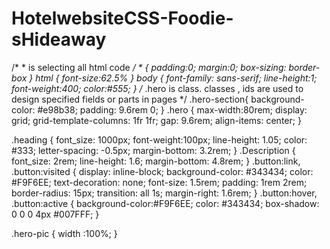 # HotelwebsiteCSS-Foodie-sHideaway
/*  * is selecting all html code */
*
{
  padding:0;
  margin:0;
  box-sizing: border-box
}
html {
  font-size:62.5%
}
body {
  font-family: sans-serif;
  line-height:1;
  font-weight:400;
  color:#555;
}
/* .hero is class. classes , ids are used to design specified fields or parts in pages */
.hero-section{
  background-color: #e98b38;
  padding: 9.6rem 0;
}
.hero {
  max-width:80rem;
  display: grid;
  grid-template-columns: 1fr 1fr;
  gap: 9.6rem;
  align-items: center;
}

.heading {
  font_size: 1000px;
  font-weight:100px;
  line-height: 1.05;
  color: #333;
  letter-spacing: -0.5px;
  margin-bottom: 3.2rem;
}
.Description {
  font_size: 2rem;
  line-height: 1.6;
  margin-bottom: 4.8rem;
}
.button:link, .button:visited {
  display: inline-block;
  background-color: #343434;
  color: #F9F6EE;
  text-decoration: none;
  font-size: 1.5rem;
  padding: 1rem 2rem;
  border-radius: 15px;
  transition: all 1s;
  margin-right: 1.6rem;
}
.button:hover, 
.button:active {
  background-color:#F9F6EE;
  color: #343434;
  box-shadow: 0 0 0 4px #007FFF;
}

.hero-pic {
  width :100%;
}

